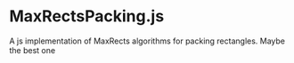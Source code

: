 # MaxRectsPacking.js
A js implementation of MaxRects algorithms for packing rectangles. Maybe the best one 
